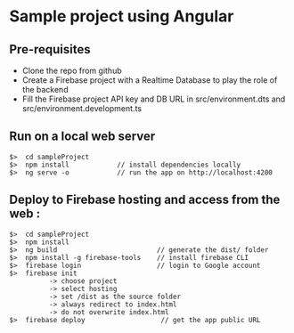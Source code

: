 
# Sample project using Angular


## Pre-requisites

- Clone the repo from github
- Create a Firebase project with a Realtime Database to play the role of the backend
- Fill the Firebase project API key and DB URL in src/environment.dts and src/environment.development.ts


## Run on a local web server

```
$>  cd sampleProject
$>  npm install            // install dependencies locally
$>  ng serve -o            // run the app on http://localhost:4200
```

## Deploy to Firebase hosting and access from the web :

```
$>  cd sampleProject
$>  npm install
$>  ng build                         // generate the dist/ folder 
$>  npm install -g firebase-tools    // install firebase CLI
$>  firebase login                   // login to Google account
$>  firebase init                    
          -> choose project
          -> select hosting
          -> set /dist as the source folder
          -> always redirect to index.html
          -> do not overwrite index.html
$>  firebase deploy                   // get the app public URL
```
